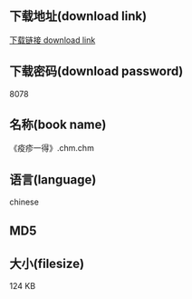 ## 下载地址(download link)
[下载链接 download link](https://tutu365.netlify.app/?s=%E3%80%8A%E7%96%AB%E7%96%B9%E4%B8%80%E5%BE%97%E3%80%8B.chm)

## 下载密码(download password)
8078

## 名称(book name)
《疫疹一得》.chm.chm

## 语言(language)
chinese

## MD5


## 大小(filesize)
124 KB
